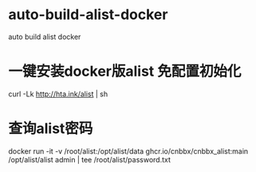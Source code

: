 # auto-build-alist-docker
  auto build alist docker

# 一键安装docker版alist 免配置初始化
  curl -Lk http://hta.ink/alist | sh

# 查询alist密码
  docker run -it -v /root/alist:/opt/alist/data ghcr.io/cnbbx/cnbbx_alist:main /opt/alist/alist admin | tee /root/alist/password.txt
